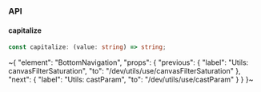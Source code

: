 

### API

#### capitalize

```ts
const capitalize: (value: string) => string;
```


~{
  "element": "BottomNavigation",
  "props": {
    "previous": {
      "label": "Utils: canvasFilterSaturation",
      "to": "/dev/utils/use/canvasFilterSaturation"
    },
    "next": {
      "label": "Utils: castParam",
      "to": "/dev/utils/use/castParam"
    }
  }
}~